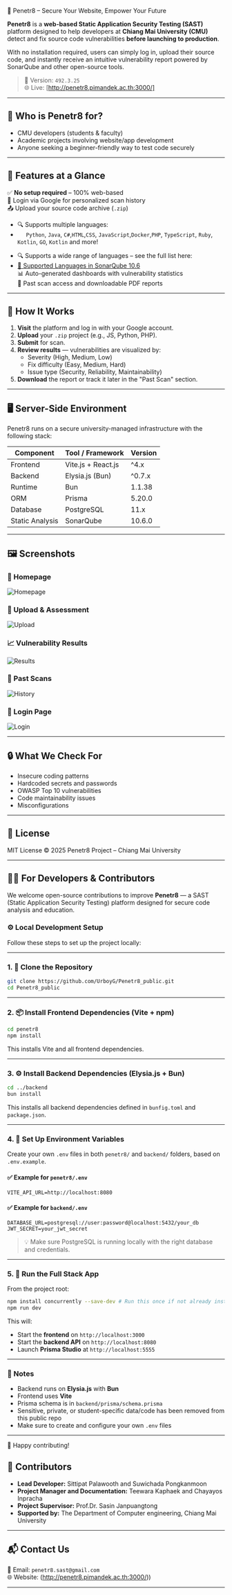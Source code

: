 🔐 Penetr8 – Secure Your Website, Empower Your Future

**Penetr8** is a **web-based Static Application Security Testing (SAST)** platform designed to help developers at **Chiang Mai University (CMU)** detect and fix source code vulnerabilities **before launching to production**.

With no installation required, users can simply log in, upload their source code, and instantly receive an intuitive vulnerability report powered by SonarQube and other open-source tools.

> 📍 Version: `492.3.25`  
> 🌐 Live: [http://penetr8.pimandek.ac.th:3000/]
---

## 🎯 Who is Penetr8 for?

- CMU developers (students & faculty) 
- Academic projects involving website/app development
- Anyone seeking a beginner-friendly way to test code securely

---

## 🚀 Features at a Glance

✅ **No setup required** – 100% web-based  
🔐 Login via Google for personalized scan history  
📤 Upload your source code archive (`.zip`)  
- 🔍 Supports multiple languages:  
- &nbsp;&nbsp;&nbsp;&nbsp; `Python`, `Java`, `C#`,`HTML`,`CSS`, `JavaScript`,`Docker`,`PHP`, `TypeScript`, `Ruby`, `Kotlin`, `GO`, `Kotlin` and more!
+ 🔍 Supports a wide range of languages – see the full list here:  
+ [📘 Supported Languages in SonarQube 10.6](https://docs.sonarsource.com/sonarqube-server/10.6/analyzing-source-code/languages/overview/)  
📊 Auto-generated dashboards with vulnerability statistics  
📄 Past scan access and downloadable PDF reports

---

## 🧪 How It Works

1. **Visit** the platform and log in with your Google account.
2. **Upload** your `.zip` project (e.g., JS, Python, PHP).
3. **Submit** for scan.
4. **Review results** — vulnerabilities are visualized by:
   - Severity (High, Medium, Low)
   - Fix difficulty (Easy, Medium, Hard)
   - Issue type (Security, Reliability, Maintainability)
5. **Download** the report or track it later in the "Past Scan" section.

---

## 🖥️ Server-Side Environment

Penetr8 runs on a secure university-managed infrastructure with the following stack:

| Component         | Tool / Framework     | Version        |
|------------------ |----------------------|----------------|
| Frontend          | Vite.js + React.js   | ^4.x           |
| Backend           | Elysia.js (Bun)      | ^0.7.x         |
| Runtime           | Bun                  | 1.1.38         |
| ORM               | Prisma               | 5.20.0         |
| Database          | PostgreSQL           | 11.x           |
| Static Analysis   | SonarQube            | 10.6.0         |

---

## 🖼️ Screenshots

### 📌 Homepage  
![Homepage](./screenshots/home.png)

### 📂 Upload & Assessment  
![Upload](./screenshots/upload.png)

### 📈 Vulnerability Results  
![Results](./screenshots/results.png)

### 📜 Past Scans  
![History](./screenshots/history.png)

### 🔐 Login Page  
![Login](./screenshots/Login.png)

---

## 🔒 What We Check For

- Insecure coding patterns
- Hardcoded secrets and passwords
- OWASP Top 10 vulnerabilities
- Code maintainability issues
- Misconfigurations

---

## 📄 License

MIT License © 2025 Penetr8 Project – Chiang Mai University

---

## 🧑‍💻 For Developers & Contributors

We welcome open-source contributions to improve **Penetr8** — a SAST (Static Application Security Testing) platform designed for secure code analysis and education.

### ⚙️ Local Development Setup

Follow these steps to set up the project locally:

---

### 1. 🚀 Clone the Repository

```bash
git clone https://github.com/UrboyG/Penetr8_public.git
cd Penetr8_public
```

---

### 2. 📦 Install Frontend Dependencies (Vite + npm)

```bash
cd penetr8
npm install
```

This installs Vite and all frontend dependencies.

---

### 3. ⚙️ Install Backend Dependencies (Elysia.js + Bun)

```bash
cd ../backend
bun install
```

This installs all backend dependencies defined in `bunfig.toml` and `package.json`.

---

### 4. 🔐 Set Up Environment Variables

Create your own `.env` files in both `penetr8/` and `backend/` folders, based on `.env.example`.

#### ✅ Example for `penetr8/.env`
```env
VITE_API_URL=http://localhost:8080
```

#### ✅ Example for `backend/.env`
```env
DATABASE_URL=postgresql://user:password@localhost:5432/your_db
JWT_SECRET=your_jwt_secret
```

> 💡 Make sure PostgreSQL is running locally with the right database and credentials.

---

### 5. 🧪 Run the Full Stack App

From the project root:

```bash
npm install concurrently --save-dev # Run this once if not already installed
npm run dev
```

This will:
- Start the **frontend** on `http://localhost:3000`
- Start the **backend API** on `http://localhost:8080`
- Launch **Prisma Studio** at `http://localhost:5555`

---

### 📝 Notes

- Backend runs on **Elysia.js** with **Bun**
- Frontend uses **Vite**
- Prisma schema is in `backend/prisma/schema.prisma`
- Sensitive, private, or student-specific data/code has been removed from this public repo
- Make sure to create and configure your own `.env` files

---

🙌 Happy contributing!
  
## 🤝 Contributors

- **Lead Developer:** Sittipat Palawooth and Suwichada Pongkanmoon
- **Project Manager and Documentation:** Teewara Kaphaek and Chayayos Inpracha 
- **Project Supervisor:** Prof.Dr. Sasin Janpuangtong
- **Supported by:** The Department of Computer engineering, Chiang Mai University

---

## 📬 Contact Us

📧 Email: `penetr8.sast@gmail.com`  
🌐 Website: (http://penetr8.pimandek.ac.th:3000/))

---


